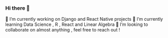 ### Hi there 👋

🔭 I’m currently working on Django and React Native projects 
🌱 I’m currently learning Data Science , R , React and Linear Algebra
👯 I’m looking to collaborate on almost anything , feel free to reach out ! 

